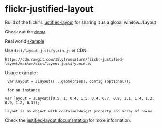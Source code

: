 # flickr-justified-layout

Build of the flickr's [justified-layout](https://github.com/flickr/justified-layout) for sharing it as a global window.JLayout



Check out the [demo](http://codepen.io/linuxenko/pen/NNXOJp).

Real world [example](http://codepen.io/linuxenko/pen/xVpeoX)

Use `dist/layout-justify.min.js` or CDN :

```
https://cdn.rawgit.com/15lyfromsaturn/flickr-justified-layout/master/dist/layout-justify.min.js
```

Usage example :

```
 var layout = JLayout([...geometries], config (optional));
 
 for an instance 
 
var layout = JLayout([0.5, 1, 0.4, 1.5, 0.4, 0.7, 0.9, 1.1, 1.4, 1.2, 0.9, 1.2, 0.3]);

layout is an object with containerHeight property and array of boxes.
```
Check the [justified-layout documentation](https://github.com/flickr/justified-layout) for more information.
